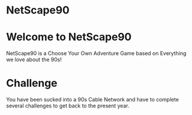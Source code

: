 # NetScape90

# Welcome to NetScape90

NetScape90 is a Choose Your Own Adventure Game based on Everything we love about the 90s! 

# Challenge 

You have been sucked into a 90s Cable Network and have to complete several challenges to get back to the present year. 
